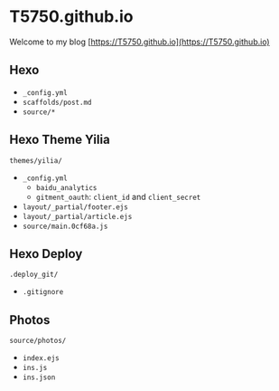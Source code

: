 # T5750.github.io
Welcome to my blog [https://T5750.github.io](https://T5750.github.io)

## Hexo
- `_config.yml`
- `scaffolds/post.md`
- `source/*`

## Hexo Theme Yilia
`themes/yilia/`
- `_config.yml`
    - `baidu_analytics`
    - `gitment_oauth`: `client_id` and `client_secret`
- `layout/_partial/footer.ejs`
- `layout/_partial/article.ejs`
- `source/main.0cf68a.js`

## Hexo Deploy
`.deploy_git/`
- `.gitignore`

## Photos
`source/photos/`
- `index.ejs`
- `ins.js`
- `ins.json`